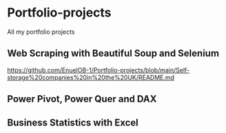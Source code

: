 # Portfolio-projects
All my portfolio projects

## Web Scraping with Beautiful Soup and Selenium
https://github.com/EnuelOB-1/Portfolio-projects/blob/main/Self-storage%20companies%20in%20the%20UK/README.md

## Power Pivot, Power Quer and DAX

## Business Statistics with Excel
